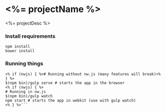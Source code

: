# <%= projectName %>
<%= projectDesc %>

### Install requirements
```shell
npm install
bower install
```

### Running things
```shell
<% if (nwjs) { %># Running without nw.js (many features will break)<% } %>
$(npm bin)/gulp serve # starts the app in the browser
<% if (nwjs) { %>
# Running in nw.js
$(npm bin)/gulp watch
npm start # starts the app in webkit (use with gulp watch)
<% } %>```
